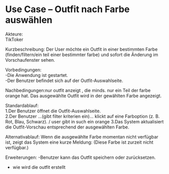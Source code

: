 # Use Case – Outfit nach Farbe auswählen

Akteure:  
TikToker

Kurzbeschreibung:
Der User möchte ein Outfit in einer bestimmten Farbe (finden/filtern/ein teil einer bestimmter farbe) und sofort die Änderung im Vorschaufenster sehen.

Vorbedingungen:  
-Die Anwendung ist gestartet.  
-Der Benutzer befindet sich auf der Outfit-Auswahlseite.

Nachbedingungen:nur outfit anzeigt , die minds. nur ein Teil der farbe orange hat.
Das ausgewählte Outfit wird in der gewählten Farbe angezeigt.

Standardablauf:  
1.Der Benutzer öffnet die Outfit-Auswahlseite.  
2.Der Benutzer ...(gibt filter kriterien ein)... klickt auf eine Farboption (z. B. Rot, Blau, Schwarz).  / user gibt in such ein orange 
3.Das System aktualisiert die Outfit-Vorschau entsprechend der ausgewählten Farbe.  

Alternativablauf: 
Wenn die ausgewählte Farbe momentan nicht verfügbar ist, zeigt das System eine kurze Meldung:
(Diese Farbe ist zurzeit nicht verfügbar.)

Erweiterungen:
-Benutzer kann das Outfit speichern oder zurücksetzen.


- wie wird die outfit erstellt 
